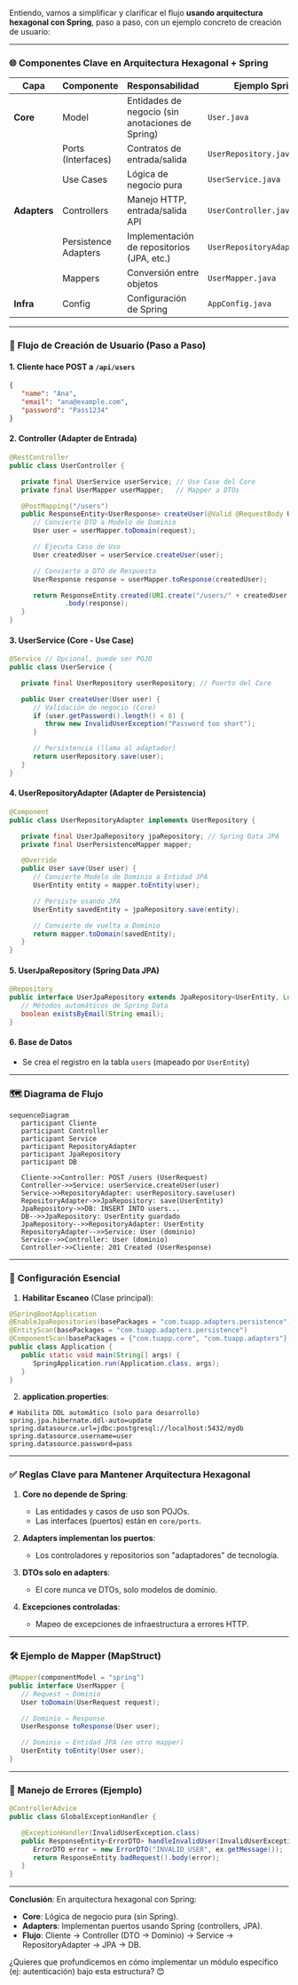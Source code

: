 Entiendo, vamos a simplificar y clarificar el flujo **usando arquitectura hexagonal con Spring**, paso a paso, con un ejemplo concreto de creación de usuario:

---

### 🌐 **Componentes Clave en Arquitectura Hexagonal + Spring**
| Capa              | Componente           | Responsabilidad                                  | Ejemplo Spring           |
|--------------------|----------------------|-------------------------------------------------|--------------------------|
| **Core**          | Model                | Entidades de negocio (sin anotaciones de Spring)| `User.java`              |
|                   | Ports (Interfaces)   | Contratos de entrada/salida                     | `UserRepository.java`    |
|                   | Use Cases            | Lógica de negocio pura                          | `UserService.java`       |
| **Adapters**      | Controllers          | Manejo HTTP, entrada/salida API                 | `UserController.java`    |
|                   | Persistence Adapters | Implementación de repositorios (JPA, etc.)      | `UserRepositoryAdapter.java` |
|                   | Mappers              | Conversión entre objetos                        | `UserMapper.java`        |
| **Infra**         | Config               | Configuración de Spring                         | `AppConfig.java`         |

---

### 🔄 **Flujo de Creación de Usuario (Paso a Paso)**

#### 1. **Cliente hace POST a `/api/users`**
```json
{
   "name": "Ana",
   "email": "ana@example.com",
   "password": "Pass1234"
}
```

#### 2. **Controller (Adapter de Entrada)**
```java
@RestController
public class UserController {

   private final UserService userService; // Use Case del Core
   private final UserMapper userMapper;   // Mapper a DTOs

   @PostMapping("/users")
   public ResponseEntity<UserResponse> createUser(@Valid @RequestBody UserRequest request) {
      // Convierte DTO a Modelo de Dominio
      User user = userMapper.toDomain(request);

      // Ejecuta Caso de Uso
      User createdUser = userService.createUser(user);

      // Convierte a DTO de Respuesta
      UserResponse response = userMapper.toResponse(createdUser);

      return ResponseEntity.created(URI.create("/users/" + createdUser.getId()))
              .body(response);
   }
}
```

#### 3. **UserService (Core - Use Case)**
```java
@Service // Opcional, puede ser POJO
public class UserService {

   private final UserRepository userRepository; // Puerto del Core

   public User createUser(User user) {
      // Validación de negocio (Core)
      if (user.getPassword().length() < 8) {
         throw new InvalidUserException("Password too short");
      }

      // Persistencia (llama al adaptador)
      return userRepository.save(user);
   }
}
```

#### 4. **UserRepositoryAdapter (Adapter de Persistencia)**
```java
@Component
public class UserRepositoryAdapter implements UserRepository {

   private final UserJpaRepository jpaRepository; // Spring Data JPA
   private final UserPersistenceMapper mapper;

   @Override
   public User save(User user) {
      // Convierte Modelo de Dominio a Entidad JPA
      UserEntity entity = mapper.toEntity(user);

      // Persiste usando JPA
      UserEntity savedEntity = jpaRepository.save(entity);

      // Convierte de vuelta a Dominio
      return mapper.toDomain(savedEntity);
   }
}
```

#### 5. **UserJpaRepository (Spring Data JPA)**
```java
@Repository
public interface UserJpaRepository extends JpaRepository<UserEntity, Long> {
   // Métodos automáticos de Spring Data
   boolean existsByEmail(String email);
}
```

#### 6. **Base de Datos**
- Se crea el registro en la tabla `users` (mapeado por `UserEntity`)

---

### 🗺️ **Diagrama de Flujo**
```mermaid
sequenceDiagram
   participant Cliente
   participant Controller
   participant Service
   participant RepositoryAdapter
   participant JpaRepository
   participant DB

   Cliente->>Controller: POST /users (UserRequest)
   Controller->>Service: userService.createUser(user)
   Service->>RepositoryAdapter: userRepository.save(user)
   RepositoryAdapter->>JpaRepository: save(UserEntity)
   JpaRepository->>DB: INSERT INTO users...
   DB-->>JpaRepository: UserEntity guardado
   JpaRepository-->>RepositoryAdapter: UserEntity
   RepositoryAdapter-->>Service: User (dominio)
   Service-->>Controller: User (dominio)
   Controller->>Cliente: 201 Created (UserResponse)
```

---

### 🔧 **Configuración Esencial**
1. **Habilitar Escaneo** (Clase principal):
```java
@SpringBootApplication
@EnableJpaRepositories(basePackages = "com.tuapp.adapters.persistence")
@EntityScan(basePackages = "com.tuapp.adapters.persistence")
@ComponentScan(basePackages = {"com.tuapp.core", "com.tuapp.adapters"})
public class Application {
   public static void main(String[] args) {
      SpringApplication.run(Application.class, args);
   }
}
```

2. **application.properties**:
```properties
# Habilita DDL automático (solo para desarrollo)
spring.jpa.hibernate.ddl-auto=update
spring.datasource.url=jdbc:postgresql://localhost:5432/mydb
spring.datasource.username=user
spring.datasource.password=pass
```

---

### ✅ **Reglas Clave para Mantener Arquitectura Hexagonal**
1. **Core no depende de Spring**:
   - Las entidades y casos de uso son POJOs.
   - Las interfaces (puertos) están en `core/ports`.

2. **Adapters implementan los puertos**:
   - Los controladores y repositorios son "adaptadores" de tecnología.

3. **DTOs solo en adapters**:
   - El core nunca ve DTOs, solo modelos de dominio.

4. **Excepciones controladas**:
   - Mapeo de excepciones de infraestructura a errores HTTP.

---

### 🛠️ **Ejemplo de Mapper (MapStruct)**
```java
@Mapper(componentModel = "spring")
public interface UserMapper {
   // Request → Dominio
   User toDomain(UserRequest request);

   // Dominio → Response
   UserResponse toResponse(User user);

   // Dominio → Entidad JPA (en otro mapper)
   UserEntity toEntity(User user);
}
```

---

### 🚨 **Manejo de Errores (Ejemplo)**
```java
@ControllerAdvice
public class GlobalExceptionHandler {

   @ExceptionHandler(InvalidUserException.class)
   public ResponseEntity<ErrorDTO> handleInvalidUser(InvalidUserException ex) {
      ErrorDTO error = new ErrorDTO("INVALID_USER", ex.getMessage());
      return ResponseEntity.badRequest().body(error);
   }
}
```

---

**Conclusión**: En arquitectura hexagonal con Spring:
- **Core**: Lógica de negocio pura (sin Spring).
- **Adapters**: Implementan puertos usando Spring (controllers, JPA).
- **Flujo**: Cliente → Controller (DTO → Dominio) → Service → RepositoryAdapter → JPA → DB.

¿Quieres que profundicemos en cómo implementar un módulo específico (ej: autenticación) bajo esta estructura? 😊
































